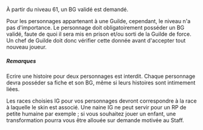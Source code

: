 À partir du niveau 61, un BG validé est demandé.

Pour les personnages appartenant à une Guilde, cependant, le niveau n'a pas d'importance. Le personnage doit obligatoirement posséder un BG validé, faute de quoi il sera mis en prison et/ou sorti de la Guilde de force. Un chef de Guilde doit donc vérifier cette donnée avant d'accepter tout nouveau joueur.

##### Remarques

Ecrire une histoire pour deux personnages est interdit. Chaque personnage devra posséder sa fiche et son BG, même si leurs histoires sont intimement liées.

Les races choisies IG pour vos personnages devront correspondre à la race à laquelle le skin est associé. Une naine IG ne peut servir pour un RP de petite humaine par exemple ; si vous souhaitez jouer un enfant, une transformation pourra vous être allouée sur demande motivée au Staff.
